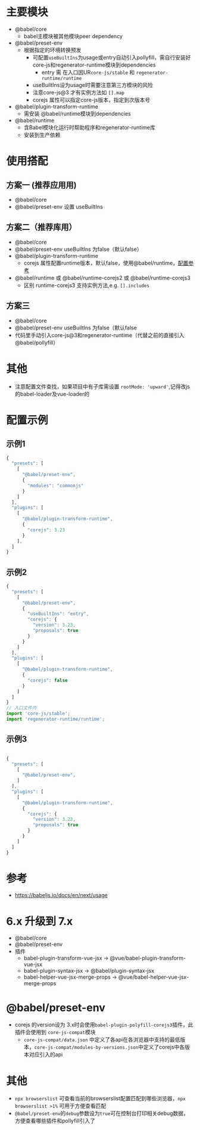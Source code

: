 # 主要模块
- @babel/core
  * babel主模块被其他模块peer dependency
- @babel/preset-env
  * 根据指定的环境转换预发
     * 可配置`useBuiltIns`为usage或entry自动引入pollyfill，需自行安装好core-js和regenerator-runtime模块到dependencies
        * entry 需 在入口因UR`core-js/stable` 和 `regenerator-runtime/runtime`
     * useBuiltIns设为usage时需要注意第三方模块的风险
     * 注意core-js@3 才有实例方法如 `[].map`
     * corejs 属性可以指定core-js版本，指定到次版本号
- @babel/plugin-transform-runtime
  * 需安装 @babel/runtime模块到dependencies
- @babel/runtime
  * 含Babel模块化运行时帮助程序和regenerator-runtime库
  * 安装到生产依赖

# 使用搭配
## 方案一 (推荐应用用)
- @babel/core
- @babel/preset-env 设置 useBuiltIns

## 方案二（推荐库用）
- @babel/core
- @babel/preset-env useBuiltIns 为false（默认false）
- @babel/plugin-transform-runtime
  * corejs 属性配置runtime版本，默认false，使用@babel/runtime，[配置参考](https://babeljs.io/docs/en/next/babel-plugin-transform-runtime#corejs)
- @babel/runtime 或 @babel/runtime-corejs2 或 @babel/runtime-corejs3
  * 区别 runtime-corejs3 支持实例方法,e.g. `[].includes`

## 方案三
- @babel/core
- @babel/preset-env useBuiltIns 为false（默认false
- 代码里手动引入core-js@3和regenerator-runtime（代替之前的直接引入@babel/pollyfill）

# 其他
- 注意配置文件查找，如果项目中有子库需设置 `rootMode: 'upward'`,记得改js的babel-loader及vue-loader的

# 配置示例
## 示例1
```javascript
{
  "presets": [
    [
      "@babel/preset-env",
      {
        "modules": "commonjs"
      }
    ]
  ],
  "plugins": [
    [
      "@babel/plugin-transform-runtime",
      {
        "corejs": 3.23
      }
    ],
  ]
}
```
## 示例2
```javascript
{
  "presets": [
    [
      "@babel/preset-env",
      {
        "useBuiltIns": "entry",
        "corejs": {
          "version": 3.23,
          "proposals": true
        }
      }
    ]
  ],
  "plugins": [
    [
      "@babel/plugin-transform-runtime",
      {
        "corejs": false
      }
    ]
  ]
}
// 入口文件内
import 'core-js/stable';
import 'regenerator-runtime/runtime';
```

## 示例3
```javascript

{
  "presets": [
    [
      "@babel/preset-env",
    ]
  ],
  "plugins": [
    [
      "@babel/plugin-transform-runtime",
      {
        "corejs": {
          "version": 3.23,
          "proposals": true
        }
      }
    ]
  ]
}
```
# 参考
- https://babeljs.io/docs/en/next/usage



# 6.x 升级到 7.x
* @babel/core
* @babel/preset-env
* 插件 
  * babel-plugin-transform-vue-jsx -> @vue/babel-plugin-transform-vue-jsx
  * babel-plugin-syntax-jsx  -> @babel/plugin-syntax-jsx
  * babel-helper-vue-jsx-merge-props -> @vue/babel-helper-vue-jsx-merge-props
  

# @babel/preset-env
- corejs 的version设为 3.x时会使用`babel-plugin-polyfill-corejs3`插件，此插件会使用到 `core-js-compat`模块
    * `core-js-compat/data.json` 中定义了各api在各浏览器中支持的最低版本，`core-js-compat/modules-by-versions.json`中定义了corejs中各版本对应引入的api


# 其他
- `npx browserslist` 可查看当前的browserslist配置匹配到哪些浏览器，`npx browserslist >1%` 可用于方便查看匹配
- `@babel/preset-env`的`debug`参数设为`true`可在控制台打印相关debug数据，方便查看哪些插件和pollyfill引入了